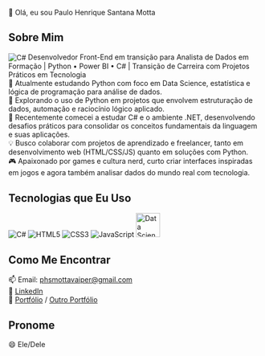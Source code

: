 👋 Olá, eu sou Paulo Henrique Santana Motta

## Sobre Mim  
<img src="https://img.icons8.com/color/48/000000/c-sharp-logo.png" alt="C#" style="vertical-align:middle;"/> Desenvolvedor Front-End em transição para Analista de Dados em Formação | Python • Power BI • C# | Transição de Carreira com Projetos Práticos em Tecnologia  
🌱 Atualmente estudando Python com foco em Data Science, estatística e lógica de programação para análise de dados.  
🚀 Explorando o uso de Python em projetos que envolvem estruturação de dados, automação e raciocínio lógico aplicado.  
🚀 Recentemente comecei a estudar C# e o ambiente .NET, desenvolvendo desafios práticos para consolidar os conceitos fundamentais da linguagem e suas aplicações.  
💡 Busco colaborar com projetos de aprendizado e freelancer, tanto em desenvolvimento web (HTML/CSS/JS) quanto em soluções com Python.  
🎮 Apaixonado por games e cultura nerd, curto criar interfaces inspiradas em jogos e agora também analisar dados do mundo real com tecnologia.  

## Tecnologias que Eu Uso  
<p>  
  <img src="https://img.icons8.com/color/48/000000/c-sharp-logo.png" alt="C#" />  
  <img src="https://img.icons8.com/color/48/000000/html-5.png" alt="HTML5" />  
  <img src="https://img.icons8.com/color/48/000000/css3.png" alt="CSS3" />  
  <img src="https://img.icons8.com/color/48/000000/javascript.png" alt="JavaScript" />  
  <img src="https://img.icons8.com/external-flaticons-lineal-color-flat-icons/64/null/external-data-science-agile-flaticons-lineal-color-flat-icons.png" alt="Data Science" width="48" />  
</p>


## Como Me Encontrar  
📫 Email: phsmottavaiper@gmail.com  
💼 [LinkedIn](https://www.linkedin.com/in/seu-usuario)  
🚀 [Portfólio](https://seu-portfolio.com) / [Outro Portfólio](https://outro-link.com)  

## Pronome  
😄 Ele/Dele  
